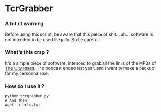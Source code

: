 # TcrGrabber

### A bit of warning

Before using this script, be aware that this piece of shit... uh... software is not intended to be used illegally. So be carefull.

### What's this crap ?

It's a simple piece of software, intended to grab all the links of the MP3s of [The City Rises](http://thecityrises.com). The podcast ended last year, and I want to make a backup for my personnal use.

### How do I use it ?

```
python tcrgrabber.py
# And then
wget -i urls.txt
```